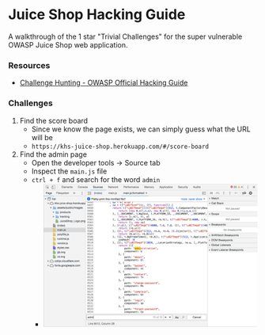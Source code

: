 # Juice Shop Hacking Guide

A walkthrough of the 1 star "Trivial Challenges" for the super vulnerable OWASP Juice Shop web application.

### Resources
* [Challenge Hunting - OWASP Official Hacking Guide](https://bkimminich.gitbooks.io/pwning-owasp-juice-shop/content/part2/)


### Challenges
1. Find the score board
    * Since we know the page exists, we can simply guess what the URL will be
    * `https://khs-juice-shop.herokuapp.com/#/score-board`
2. Find the admin page
    * Open the developer tools -> Source tab
    * Inspect the `main.js` file
    * `ctrl + f` and search for the word `admin`
        * ![juice-shop-administration-route](img/juice-shop-administration.png)